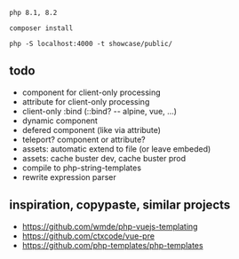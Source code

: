     php 8.1, 8.2

    composer install

    php -S localhost:4000 -t showcase/public/

## todo

- component for client-only processing
- attribute for client-only processing
- client-only :bind (::bind? -- alpine, vue, ...)
- dynamic component <component :is="input_type"></component>
- defered component (like <assets> via attribute)
- teleport? component or attribute?
- assets: automatic extend to file (or leave embeded)
- assets: cache buster dev, cache buster prod
- compile to php-string-templates
- rewrite expression parser

## inspiration, copypaste, similar projects

- https://github.com/wmde/php-vuejs-templating
- https://github.com/ctxcode/vue-pre
- https://github.com/php-templates/php-templates

